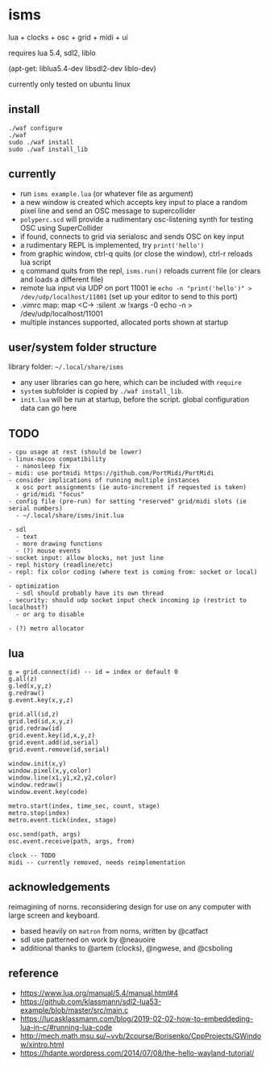 # isms

lua + clocks + osc + grid + midi + ui

requires lua 5.4, sdl2, liblo

(apt-get: liblua5.4-dev libsdl2-dev liblo-dev)

currently only tested on ubuntu linux 

## install

```
./waf configure
./waf
sudo ./waf install
sudo ./waf install_lib
```

## currently

- run `isms example.lua` (or whatever file as argument)
- a new window is created which accepts key input to place a random pixel line and send an OSC message to supercollider
- `polyperc.scd` will provide a rudimentary osc-listening synth for testing OSC using SuperCollider
- if found, connects to grid via serialosc and sends OSC on key input
- a rudimentary REPL is implemented, try `print('hello')`
- from graphic window, ctrl-q quits (or close the window), ctrl-r reloads lua script
- `q` command quits from the repl, `isms.run()` reloads current file (or clears and loads a different file)
- remote lua input via UDP on port 11001 ie `echo -n "print('hello')" > /dev/udp/localhost/11001` (set up your editor to send to this port)
- .vimrc map:
  map <C-\> :silent .w !xargs -0 echo -n > /dev/udp/localhost/11001<CR>
- multiple instances supported, allocated ports shown at startup


## user/system folder structure

library folder: `~/.local/share/isms`

- any user libraries can go here, which can be included with `require`
- `system` subfolder is copied by `./waf install_lib`.
- `init.lua` will be run at startup, before the script. global configuration data can go here


## TODO
```
- cpu usage at rest (should be lower)
- linux-macos compatibility
  - nanosleep fix
- midi: use portmidi https://github.com/PortMidi/PortMidi
- consider implications of running multiple instances
  x osc port assignments (ie auto-increment if requested is taken)
  - grid/midi "focus"
- config file (pre-run) for setting "reserved" grid/midi slots (ie serial numbers)
  - ~/.local/share/isms/init.lua

- sdl
  - text
  - more drawing functions
  - (?) mouse events
- socket input: allow blocks, not just line
- repl history (readline/etc)
- repl: fix color coding (where text is coming from: socket or local)

- optimization
  - sdl should probably have its own thread
- security: should udp socket input check incoming ip (restrict to localhost?)
  - or arg to disable

- (?) metro allocator
```


## lua

```
g = grid.connect(id) -- id = index or default 0
g.all(z)
g.led(x,y,z)
g.redraw()
g.event.key(x,y,z)

grid.all(id,z)
grid.led(id,x,y,z)
grid.redraw(id)
grid.event.key(id,x,y,z)
grid.event.add(id,serial)
grid.event.remove(id,serial)

window.init(x,y)
window.pixel(x,y,color)
window.line(x1,y1,x2,y2,color)
window.redraw()
window.event.key(code)

metro.start(index, time_sec, count, stage)
metro.stop(index)
metro.event.tick(index, stage)

osc.send(path, args)
osc.event.receive(path, args, from)

clock -- TODO
midi -- currently removed, needs reimplementation

```

## acknowledgements

reimagining of norns. reconsidering design for use on any computer with large screen and keyboard.

- based heavily on `matron` from norns, written by @catfact
- sdl use patterned on work by @neauoire
- additional thanks to @artem (clocks), @ngwese, and @csboling


## reference

- https://www.lua.org/manual/5.4/manual.html#4
- https://github.com/klassmann/sdl2-lua53-example/blob/master/src/main.c
- https://lucasklassmann.com/blog/2019-02-02-how-to-embeddeding-lua-in-c/#running-lua-code
- http://mech.math.msu.su/~vvb/2course/Borisenko/CppProjects/GWindow/xintro.html
- https://hdante.wordpress.com/2014/07/08/the-hello-wayland-tutorial/
